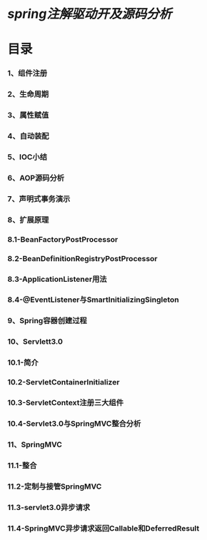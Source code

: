 # ***spring注解驱动开及源码分析***</br>
# **目录**</br>
  ### 1、组件注册</br>
  ### 2、生命周期</br>
  ### 3、属性赋值</br>
  ###  4、自动装配</br>
  ### 5、IOC小结</br>
  ### 6、AOP源码分析</br>
  ### 7、声明式事务演示</br>
  ### 8、扩展原理</br>
  ###   8.1-BeanFactoryPostProcessor</br>
  ###   8.2-BeanDefinitionRegistryPostProcessor</br>
  ###   8.3-ApplicationListener用法</br>
  ###   8.4-@EventListener与SmartInitializingSingleton</br>
  ### 9、Spring容器创建过程</br>
  ### 10、Servlett3.0</br>
  ### 10.1-简介</br>
  ### 10.2-ServletContainerInitializer</br>
  ### 10.3-ServletContext注册三大组件</br>
  ### 10.4-Servlet3.0与SpringMVC整合分析</br>
  ### 11、SpringMVC</br>
  ### 11.1-整合</br>
  ### 11.2-定制与接管SpringMVC</br>
  ### 11.3-servlet3.0异步请求</br>
  ### 11.4-SpringMVC异步请求返回Callable和DeferredResult</br>
